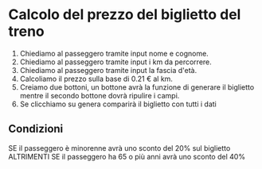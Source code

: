 # Calcolo del prezzo del biglietto del treno

1. Chiediamo al passeggero tramite input nome e cognome.
2. Chiediamo al passeggero tramite input i km da percorrere.
3. Chiediamo al passeggero tramite input la fascia d'età.
4. Calcoliamo il prezzo sulla base di 0.21 € al km.
5. Creiamo due bottoni, un bottone avrà la funzione di generare il biglietto mentre il secondo bottone dovrà ripulire i campi.
6. Se clicchiamo su genera comparirà il biglietto con tutti i dati

## Condizioni

SE il passeggero è minorenne avrà uno sconto del 20% sul biglietto
ALTRIMENTI SE il passeggero ha 65 o più anni avrà uno sconto del 40%
